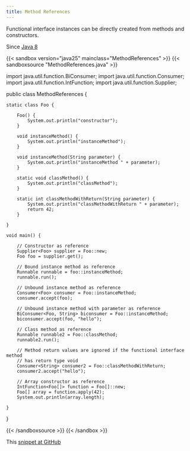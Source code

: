 ```yaml
---
title: Method References
---
```


Functional interface instances can be directly created from methods and
constructors.

Since [Java 8](/jdk/8/)

{{< sandbox version="java25" mainclass="MethodReferences" >}}
{{< sandboxsource "MethodReferences.java" >}}

import java.util.function.BiConsumer;
import java.util.function.Consumer;
import java.util.function.IntFunction;
import java.util.function.Supplier;

public class MethodReferences {

	static class Foo {

		Foo() {
			System.out.println("constructor");
		}

		void instanceMethod() {
			System.out.println("instanceMethod");
		}

		void instanceMethod(String parameter) {
			System.out.println("instanceMethod " + parameter);
		}

		static void classMethod() {
			System.out.println("classMethod");
		}

		static int classMethodWithReturn(String parameter) {
			System.out.println("classMethodWithReturn " + parameter);
			return 42;
		}

	}

	void main() {

		// Constructor as reference
		Supplier<Foo> supplier = Foo::new;
		Foo foo = supplier.get();

		// Bound instance method as reference
		Runnable runnable = foo::instanceMethod;
		runnable.run();

		// Unbound instance method as reference
		Consumer<Foo> consumer = Foo::instanceMethod;
		consumer.accept(foo);

		// Unbound instance method with parameter as reference
		BiConsumer<Foo, String> biconsumer = Foo::instanceMethod;
		biconsumer.accept(foo, "hello");

		// Class method as reference
		Runnable runnable2 = Foo::classMethod;
		runnable2.run();

		// Method return values are ignored if the functional interface method
		// has return type void
		Consumer<String> consumer2 = Foo::classMethodWithReturn;
		consumer2.accept("hello");

		// Array constructor as reference
		IntFunction<Foo[]> function = Foo[]::new;
		Foo[] array = function.apply(42);
		System.out.println(array.length);

	}

}

{{< /sandboxsource >}}
{{< /sandbox >}}

This [snippet at GitHub](https://github.com/marchof/io.javaalmanac.snippets/tree/master/src/main/java/io/javaalmanac/snippets/language/MethodReferences.java)
